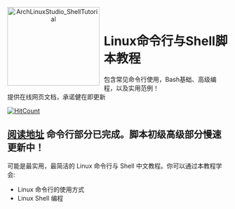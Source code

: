 <p align="center">
<img width="210" height="180" align="left" style="float: left; margin: 0 10px 0 0;" src="https://archlinuxstudio.github.io/ShellTutorial/bash.svg" alt="ArchLinuxStudio_ShellTutorial"/>
</br>
<h1>Linux命令行与Shell脚本教程 </h1> 
包含常见命令行使用，Bash基础、高级编程，以及实用范例！ 
</br>
提供在线网页文档，承诺健在即更新
</p>

[![HitCount](http://hits.dwyl.io/ArchLinuxStudio/ShellTutorial.svg)](http://hits.dwyl.io/ArchLinuxStudio/ShellTutorial)

## [阅读地址](https://ArchLinuxStudio.github.io/ShellTutorial/#/) 命令行部分已完成。脚本初级高级部分慢速更新中！

可能是最实用，最简洁的 Linux 命令行与 Shell 中文教程。你可以通过本教程学会:

- Linux 命令行的使用方式
- Linux Shell 编程
